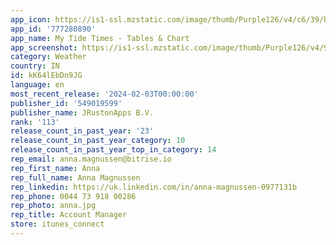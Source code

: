 ```yaml
---
app_icon: https://is1-ssl.mzstatic.com/image/thumb/Purple126/v4/c6/39/bc/c639bcb0-9967-f8df-f7bf-456b5f0f7bc9/AppIcon-2-0-0-1x_U007epad-0-85-220.png/1024x1024bb.png
app_id: '777280890'
app_name: My Tide Times - Tables & Chart
app_screenshot: https://is1-ssl.mzstatic.com/image/thumb/Purple126/v4/9c/0e/84/9c0e8417-6a92-a6da-b8ae-840bb0bd64b3/2e343f7d-79f5-4aeb-9b54-4772eea50ff9_Simulator_Screen_Shot_-_iPhone_12_Pro_Max_-_2021-09-15_at_14.56.51.png/1284x2778bb.png
category: Weather
country: IN
id: kK64lEbDn9JG
language: en
most_recent_release: '2024-02-03T00:00:00'
publisher_id: '549019599'
publisher_name: JRustonApps B.V.
rank: '113'
release_count_in_past_year: '23'
release_count_in_past_year_category: 10
release_count_in_past_year_top_in_category: 14
rep_email: anna.magnussen@bitrise.io
rep_first_name: Anna
rep_full_name: Anna Magnussen
rep_linkedin: https://uk.linkedin.com/in/anna-magnussen-0977131b
rep_phone: 0044 73 918 00286
rep_photo: anna.jpg
rep_title: Account Manager
store: itunes_connect
---
```

